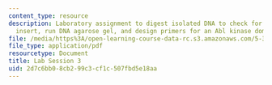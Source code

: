 ```yaml
---
content_type: resource
description: Laboratory assignment to digest isolated DNA to check for the wt Abl
  insert, run DNA agarose gel, and design primers for an Abl kinase domain mutant.
file: /media/https%3A/open-learning-course-data-rc.s3.amazonaws.com/5-36-biochemistry-laboratory-spring-2009/2d7c6bb08cb299c3cf1c507fbd5e18aa_ses3.pdf
file_type: application/pdf
resourcetype: Document
title: Lab Session 3
uid: 2d7c6bb0-8cb2-99c3-cf1c-507fbd5e18aa
---
```

